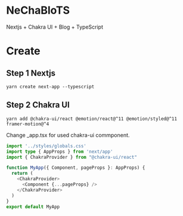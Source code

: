 # NeChaBloTS

Nextjs + Chakra UI + Blog + TypeScript

# Create

## Step 1 Nextjs

```
yarn create next-app --typescript
``` 

## Step 2 Chakra UI

```
yarn add @chakra-ui/react @emotion/react@^11 @emotion/styled@^11 framer-motion@^4
```

Change _app.tsx for used chakra-ui commponent.
``` typescript
import '../styles/globals.css'
import type { AppProps } from 'next/app'
import { ChakraProvider } from "@chakra-ui/react"

function MyApp({ Component, pageProps }: AppProps) {
  return (
    <ChakraProvider>
      <Component {...pageProps} />
    </ChakraProvider>
  )
}
export default MyApp

```




